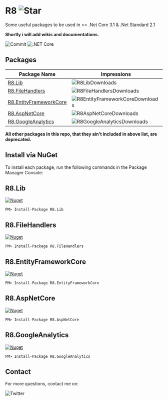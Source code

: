 # R8 ![Star](https://img.shields.io/github/stars/iamr8/R8?style=social)

Some useful packages to be used in >= .Net Core 3.1 & .Net Standard 2.1

**Shortly i will add wikis and documentations.**

![Commit](https://img.shields.io/github/last-commit/iamr8/r8) ![.NET Core](https://github.com/arashaan/R8/workflows/.NET%20Core/badge.svg?branch=master)

## Packages
| Package Name                                                          | Impressions                         |
| --------------------------------------------------------------------- | ------------------------------ |
| [R8.Lib](#r8lib)                 | ![R8LibDownloads](https://img.shields.io/nuget/dt/R8.Lib) |
| [R8.FileHandlers](#r8filehandlers)        | ![R8FileHandlersDownloads](https://img.shields.io/nuget/dt/R8.FileHandlers) |
| [R8.EntityFrameworkCore](#r8entityframeworkcore) | ![R8EntityFrameworkCoreDownloads](https://img.shields.io/nuget/dt/R8.EntityFrameworkCore) |
| [R8.AspNetCore](#r8aspnetcore)          | ![R8AspNetCoreDownloads](https://img.shields.io/nuget/dt/R8.AspNetCore) |
| [R8.GoogleAnalytics](#r8googleanalytics)     | ![R8GoogleAnalyticsDownloads](https://img.shields.io/nuget/dt/R8.GoogleAnalytics) |

**All other packages in this repo, that they ain't included in above list, are deprecated.**

Install via NuGet
-----------------
To install each package, run the following commands in the Package Manager Console:

## R8.Lib
[![Nuget](https://img.shields.io/nuget/vpre/R8.Lib)](https://www.nuget.org/packages/R8.Lib/)
```
PM> Install-Package R8.Lib
```
## R8.FileHandlers
[![Nuget](https://img.shields.io/nuget/vpre/R8.FileHandlers)](https://www.nuget.org/packages/R8.FileHandlers/)
```
PM> Install-Package R8.FileHandlers
```
## R8.EntityFrameworkCore
[![Nuget](https://img.shields.io/nuget/vpre/R8.EntityFrameworkCore)](https://www.nuget.org/packages/R8.EntityFrameworkCore/)
```
PM> Install-Package R8.EntityFrameworkCore
```
## R8.AspNetCore
[![Nuget](https://img.shields.io/nuget/vpre/R8.AspNetCore)](https://www.nuget.org/packages/R8.AspNetCore/)
```
PM> Install-Package R8.AspNetCore
```
## R8.GoogleAnalytics
[![Nuget](https://img.shields.io/nuget/vpre/R8.GoogleAnalytics)](https://www.nuget.org/packages/R8.GoogleAnalytics/)
```
PM> Install-Package R8.GoogleAnalytics
```

## Contact
For more questions, contact me on:

 ![Twitter](https://img.shields.io/twitter/follow/arash_shabbeh?style=social)
